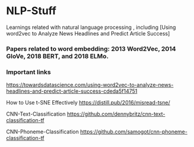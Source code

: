 # NLP-Stuff
Learnings related with natural language processing , including [Using word2vec to Analyze News Headlines and Predict Article Success]


###  Papers related to word embedding: 2013 Word2Vec, 2014 GloVe, 2018 BERT, and 2018 ELMo.

### Important links

https://towardsdatascience.com/using-word2vec-to-analyze-news-headlines-and-predict-article-success-cdeda5f14751


How to Use t-SNE Effectively
https://distill.pub/2016/misread-tsne/

CNN-Text-Classification
https://github.com/dennybritz/cnn-text-classification-tf

CNN-Phoneme-Classification
https://github.com/samogot/cnn-phoneme-classification-tf
